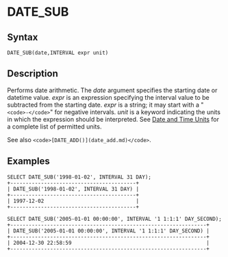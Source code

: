 
# DATE_SUB

## Syntax


```
DATE_SUB(date,INTERVAL expr unit)
```

## Description


Performs date arithmetic. The *date* argument specifies the
starting date or datetime value. *expr* is an expression specifying the
interval value to be subtracted from the starting date. *expr* is a
string; it may start with a "`<code>-</code>`" for negative intervals. *unit* is a
keyword indicating the units in which the expression should be interpreted. See [Date and Time Units](date-and-time-units.md) for a complete list of permitted units.


See also `<code>[DATE_ADD()](date_add.md)</code>`.


## Examples


```
SELECT DATE_SUB('1998-01-02', INTERVAL 31 DAY);
+-----------------------------------------+
| DATE_SUB('1998-01-02', INTERVAL 31 DAY) |
+-----------------------------------------+
| 1997-12-02                              |
+-----------------------------------------+
```

```
SELECT DATE_SUB('2005-01-01 00:00:00', INTERVAL '1 1:1:1' DAY_SECOND);
+----------------------------------------------------------------+
| DATE_SUB('2005-01-01 00:00:00', INTERVAL '1 1:1:1' DAY_SECOND) |
+----------------------------------------------------------------+
| 2004-12-30 22:58:59                                            |
+----------------------------------------------------------------+
```
